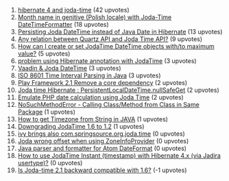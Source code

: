 1. [hibernate 4 and joda-time](http://stackoverflow.com/questions/8974747) (42 upvotes)  
2. [Month name in genitive (Polish locale) with Joda-Time DateTimeFormatter](http://stackoverflow.com/questions/17188316) (18 upvotes)  
3. [Persisting Joda DateTime instead of Java Date in Hibernate](http://stackoverflow.com/questions/2189167) (13 upvotes)  
4. [Any relation between Quartz API and Joda Time API?](http://stackoverflow.com/questions/15319458) (9 upvotes)  
5. [How can I create or set JodaTime DateTime objects with/to maximum value?](http://stackoverflow.com/questions/23103666) (5 upvotes)  
6. [problem using Hibernate annotation with JodaTime](http://stackoverflow.com/questions/3472851) (3 upvotes)  
7. [Vaadin & Joda DateTime](http://stackoverflow.com/questions/6136196) (3 upvotes)  
8. [ISO 8601 Time Interval Parsing in Java](http://stackoverflow.com/questions/15977637) (3 upvotes)  
9. [Play Framework 2.1 Remove a core dependency](http://stackoverflow.com/questions/15877272) (2 upvotes)  
10. [Joda time Hibernate : PersistentLocalDateTime.nullSafeGet](http://stackoverflow.com/questions/14959242) (2 upvotes)  
11. [Emulate PHP date calculation using Joda Time](http://stackoverflow.com/questions/16039169) (2 upvotes)  
12. [NoSuchMethodError - Calling Class/Method from Class in Same Package](http://stackoverflow.com/questions/25624124) (1 upvotes)  
13. [How to get Timezone from String in JAVA](http://stackoverflow.com/questions/25005754) (1 upvotes)  
14. [Downgrading JodaTime 1.6 to 1.2](http://stackoverflow.com/questions/9326379) (1 upvotes)  
15. [ivy brings also com.springsource.org.joda.time](http://stackoverflow.com/questions/14788015) (0 upvotes)  
16. [Joda wrong offset when using ZoneInfoProvider](http://stackoverflow.com/questions/19548123) (0 upvotes)  
17. [Java parser and formatter for Atom DateFormat](http://stackoverflow.com/questions/13819606) (0 upvotes)  
18. [How to use JodaTime Instant (timestamp) with Hibernate 4.x (via Jadira usertype)?](http://stackoverflow.com/questions/17791015) (0 upvotes)  
19. [Is Joda-time 2.1 backward compatible with 1.6?](http://stackoverflow.com/questions/24814001) (-1 upvotes)  

